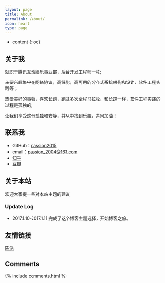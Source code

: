 ```yaml
---
layout: page
title: About
permalink: /about/
icon: heart
type: page
---
```


* content
{:toc}

## 关于我

就职于腾讯互动娱乐事业部，后台开发工程师一枚;

主要兴趣集中在网络协议，高性能，高可用的分布式系统架构和设计，软件工程实践等；

热爱美好的事物，喜欢长跑，跑过多次全程马拉松，和长跑一样，软件工程实践的过程是孤独的;

让我们享受这份孤独和安静，并从中找到乐趣，共同加油！

## 联系我

* GitHub：[passion2015](https://github.com/passion2015)
* email：passion_2004@163.com
* [知乎](https://www.zhihu.com/people/shawngu/activities)
* [豆瓣](https://www.douban.com/people/shawngu/)

## 关于本站

欢迎大家提一些对本站主题的建议

### Update Log

* 2017.1.10-2017.1.11 完成了这个博客主题选择，开始博客之旅。

## 友情链接

[陈浩](http://coolshell.cn/) 

## Comments

{% include comments.html %}
